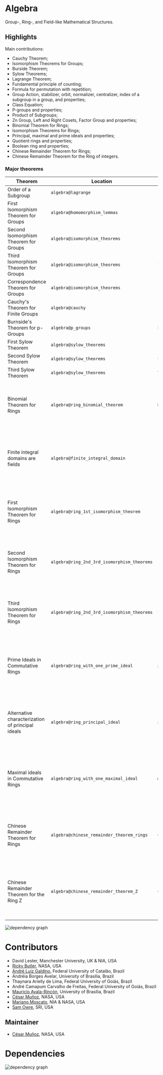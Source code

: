 # Algebra

Group-, Ring-, and Field-like Mathematical Structures.

## Highlights

Main contributions:
  - Cauchy Theorem;
  - Isomorphism Theorems for Groups;
  - Burside Theorem;
  - Sylow Theorems;
  - Lagrange Theorem;
  - Fundamental principle of counting;
  - Formula for permutation with repetition;
  - Group Action, stabilizer, orbit, normalizer, centralizer, index of a subgroup in a group, and properties;
  - Class Equation;
  - P-groups and properties;
  - Product of Subgroups;
  - Zn Group, Left and Right Cosets, Factor Group and properties;
  - Binomial Theorem for Rings; 
  - Isomorphism Theorems for Rings;
  - Principal, maximal and prime ideals and properties; 
  - Quotient rings and properties;
  - Boolean ring and properties; 
  - Chinese Remainder Theorem for Rings;
  - Chinese Remainder Theorem for the Ring of integers.
  

### Major theorems

| Theorem | Location | PVS Name | Contributors |
| --- | --- | --- | --- |
| Order of a Subgroup | `algebra@lagrange` | `Lagrange` | David Lester |
| First Isomorphism Theorem for Groups | `algebra@homomorphism_lemmas` | `first_isomorphism_th` | André Galdino |
| Second Isomorphism Theorem for Groups | `algebra@isomorphism_theorems` | `second_isomorphism_th` | André Galdino |
| Third Isomorphism Theorem for Groups | `algebra@isomorphism_theorems` | `third_isomorphism_th` | André Galdino |
| Correspondence Theorem for Groups | `algebra@isomorphism_theorems` | `correspondence_theorem` | André Galdino |
| Cauchy's Theorem for Finite Groups | `algebra@cauchy` | `cauchy` | André Galdino |
| Burnside's Theorem for p-Groups | `algebra@p_groups` | `burside_theorem` | André Galdino |
| First Sylow Theorem | `algebra@sylow_theorems` | `First_Sylow_Theorem` | André Galdino |
| Second Sylow Theorem | `algebra@sylow_theorems` | `Second_Sylow_Theorem` | André Galdino |
| Third Sylow Theorem | `algebra@sylow_theorems` | `Third_Sylow_Theorem` | André Galdino |
| Binomial Theorem for Rings| `algebra@ring_binomial_theorem` | `R_bino_theo` | Andréia Avelar, Thaynara de Lima, André Galdino and Mauricio Ayala-Rincón| 
| Finite integral domains are fields| `algebra@finite_integral_domain` | `fin_int_domain_is_field` | Thaynara de Lima, Andréia Avelar, André Galdino and Mauricio Ayala-Rincón| 
| First Isomorphism Theorem for Rings| `algebra@ring_1st_isomorphism_theorem` | `first_isomorphism_th` | Andréia Avelar, Thaynara de Lima, André Galdino and Mauricio Ayala-Rincón| 
| Second Isomorphism Theorem for Rings| `algebra@ring_2nd_3rd_isomorphism_theorems` | `second_isomorphism_th` | Andréia Avelar, Thaynara de Lima, André Galdino and Mauricio Ayala-Rincón| 
| Third Isomorphism Theorem for Rings| `algebra@ring_2nd_3rd_isomorphism_theorems` | `third_isomorphism_th` | Andréia Avelar, Thaynara de Lima, André Galdino and Mauricio Ayala-Rincón| 
| Prime Ideals in Commutative Rings| `algebra@ring_with_one_prime_ideal` | `prime_ideal_charac` | Thaynara de Lima, Andréia Avelar, André Galdino and Mauricio Ayala-Rincón|
| Alternative characterization of principal ideals| `algebra@ring_principal_ideal` | `principal_ideal_charac`| Thaynara de Lima, Andréia Avelar, André Galdino and Mauricio Ayala-Rincón|  
| Maximal ideals in Commutative Rings| `algebra@ring_with_one_maximal_ideal` | `maximal_ideal_charac`| Thaynara de Lima, Andréia Avelar, André Galdino and Mauricio Ayala-Rincón|  
| Chinese Remainder Theorem for Rings| `algebra@chinese_remainder_theorem_rings` | `Chinese_Remainder_Theorem` | André Galdino, Thaynara de Lima, Andréia Avelar, and Mauricio Ayala-Rincón|
| Chinese Remainder Theorem for the Ring Z|`algebra@chinese_remainder_theorem_Z` | `Chinese_Remainder_Theorem_for_int` | André Galdino, Thaynara de Lima, Andréia Avelar, and Mauricio Ayala-Rincón|

![dependency graph](./algebra-zoomed.svg "Dependency Graph")

# Contributors
* David Lester, Manchester University, UK & NIA, USA
* [Ricky Butler](https://shemesh.larc.nasa.gov/people/rwb/), NASA, USA
* [André Luiz Galdino](https://galdino.catalao.ufg.br), Federal University of Catalão, Brazil
* Andréia Borges Avelar, University of Brasília, Brazil
* Thaynara Arielly de Lima, Federal University of Goiás, Brazil
* André Camapum Carvalho de Freitas, Federal University of Goiás, Brazil
* [Mauricio Ayala-Rincón](http://www.mat.unb.br/~ayala), University of Brasília, Brazil
* [César Muñoz](http://shemesh.larc.nasa.gov/people/cam), NASA, USA
* [Mariano Moscato](https://www.nianet.org/directory/research-staff/mariano-moscato/), NIA & NASA, USA
* [Sam Owre](http://www.csl.sri.com/users/owre), SRI, USA

## Maintainer
* [César Muñoz](http://shemesh.larc.nasa.gov/people/cam), NASA, USA

# Dependencies
![dependency graph](./algebra.svg "Dependency Graph")

